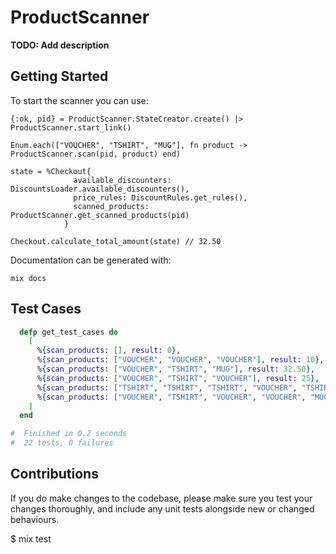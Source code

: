 # ProductScanner

**TODO: Add description**

## Getting Started

To start the scanner you can use:

```
{:ok, pid} = ProductScanner.StateCreator.create() |> ProductScanner.start_link()

Enum.each(["VOUCHER", "TSHIRT", "MUG"], fn product -> ProductScanner.scan(pid, product) end)

state = %Checkout{
              available_discounters: DiscountsLoader.available_discounters(),
              price_rules: DiscountRules.get_rules(),
              scanned_products: ProductScanner.get_scanned_products(pid)
            }

Checkout.calculate_total_amount(state) // 32.50
```

Documentation can be generated with:
```
mix docs
```

## Test Cases
```elixir
  defp get_test_cases do
    [
      %{scan_products: [], result: 0},
      %{scan_products: ["VOUCHER", "VOUCHER", "VOUCHER"], result: 10},
      %{scan_products: ["VOUCHER", "TSHIRT", "MUG"], result: 32.50},
      %{scan_products: ["VOUCHER", "TSHIRT", "VOUCHER"], result: 25},
      %{scan_products: ["TSHIRT", "TSHIRT", "TSHIRT", "VOUCHER", "TSHIRT"], result: 81},
      %{scan_products: ["VOUCHER", "TSHIRT", "VOUCHER", "VOUCHER", "MUG", "TSHIRT", "TSHIRT"], result: 74.50}
    ]
  end

#  Finished in 0.2 seconds
#  22 tests, 0 failures

```
## Contributions

If you do make changes to the codebase, please make sure you test your changes thoroughly, and include any unit tests alongside new or changed behaviours.

$ mix test